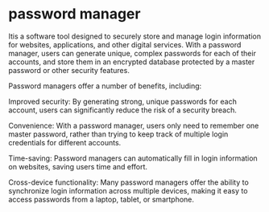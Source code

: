 # password manager 
Itis a software tool designed to securely store and manage login information for websites, applications, and other digital services. With a password manager, users can generate unique, complex passwords for each of their accounts, and store them in an encrypted database protected by a master password or other security features.

Password managers offer a number of benefits, including:

Improved security: By generating strong, unique passwords for each account, users can significantly reduce the risk of a security breach.

Convenience: With a password manager, users only need to remember one master password, rather than trying to keep track of multiple login credentials for different accounts.

Time-saving: Password managers can automatically fill in login information on websites, saving users time and effort.

Cross-device functionality: Many password managers offer the ability to synchronize login information across multiple devices, making it easy to access passwords from a laptop, tablet, or smartphone.
